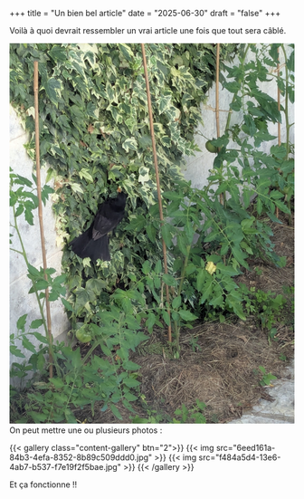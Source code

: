 +++
title = "Un bien bel article"
date = "2025-06-30"
draft = "false"
+++


Voilà à quoi devrait ressembler un vrai article une fois que tout sera câblé.

![an image from this adventure](9871e527-b2ce-41f4-bbfb-5b0ecfc74f4d.jpg)
On peut mettre une ou plusieurs photos : 

{{< gallery class="content-gallery" btn="2">}}
{{< img src="6eed161a-84b3-4efa-8352-8b89c509ddd0.jpg" >}}
{{< img src="f484a5d4-13e6-4ab7-b537-f7e19f2f5bae.jpg" >}}
{{< /gallery >}}


Et ça fonctionne !!


